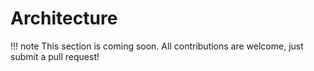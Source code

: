 # Architecture

!!! note
    This section is coming soon.
    All contributions are welcome, just submit a pull request!
